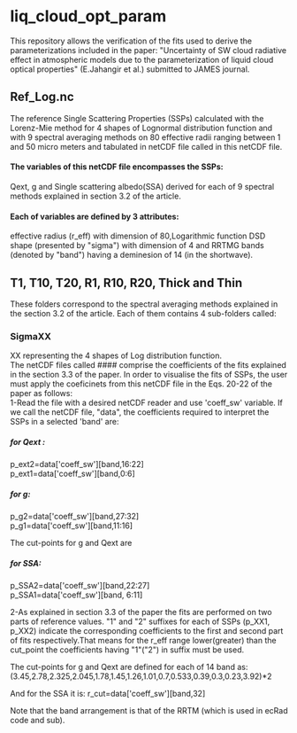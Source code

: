 # liq_cloud_opt_param
This repository allows the verification of the fits used to derive the parameterizations included in the paper: "Uncertainty of SW cloud radiative effect in atmospheric models due to the parameterization of liquid cloud optical properties" (E.Jahangir et al.) submitted to JAMES journal.

## Ref_Log.nc 
The reference Single Scattering Properties (SSPs) calculated with the Lorenz-Mie method for 4 shapes of Lognormal distribution function and with 9 spectral averaging methods on 80 effective radii ranging between 1 and 50 micro meters and tabulated in netCDF file called in this netCDF file.

#### The variables of this netCDF file encompasses the SSPs:
Qext, g and Single scattering albedo(SSA) derived for each of 9 spectral methods explained in section 3.2 of the article.

#### Each of variables are defined by 3 attributes:
effective radius (r_eff) with dimension of 80,Logarithmic function DSD shape (presented by "sigma") with dimension of 4
and RRTMG bands (denoted by "band") having a deminesion of 14 (in the shortwave).

## T1, T10, T20, R1, R10, R20, Thick and Thin
These folders correspond to the spectral averaging methods explained in the section 3.2 of the article. Each of them contains 4 sub-folders  called:
### SigmaXX
XX representing the 4 shapes of Log distribution function.   
The netCDF files called #### comprise the coefficients of the fits explained in the section 3.3 of the paper. In order to visualise the fits of SSPs, the user must apply the coeficinets from this netCDF file in the Eqs. 20-22 of the paper as follows:\
1-Read the file with a desired netCDF reader and use 'coeff_sw' variable.
If we call the netCDF file, "data", the coefficients required to interpret the SSPs in a selected 'band' are:

##### for Qext :
p_ext2=data['coeff_sw'][band,16:22]        
p_ext1=data['coeff_sw'][band,0:6] 

##### for g:
p_g2=data['coeff_sw'][band,27:32]  
p_g1=data['coeff_sw'][band,11:16]

The cut-points for g and Qext are

##### for SSA:

p_SSA2=data['coeff_sw'][band,22:27] \
p_SSA1=data['coeff_sw'][band, 6:11]



2-As explained in section 3.3 of the paper the fits are performed on two parts of reference values. 
"1" and "2" suffixes for each of SSPs (p_XX1, p_XX2) indicate the corresponding coefficients to the first and second part of fits respectively.That means for the r_eff range lower(greater) than the cut_point the coefficients having "1"("2") in suffix must be used.


The cut-points for g and Qext are defined for each of 14 band as:\
(3.45,2.78,2.325,2.045,1.78,1.45,1.26,1.01,0.7,0.533,0.39,0.3,0.23,3.92)*2

And for the SSA it is:
r_cut=data['coeff_sw'][band,32]


Note that the band arrangement is that of the RRTM (which is used in ecRad code and sub). 
